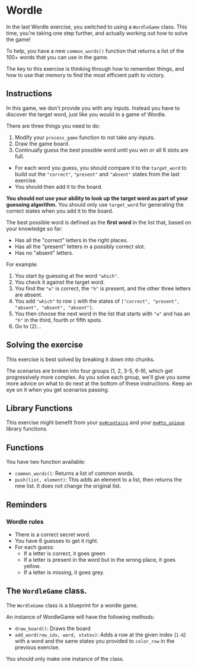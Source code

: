# Wordle

In the last Wordle exercise, you switched to using a `WordleGame` class.
This time, you're taking one step further, and actually working out how to solve the game!

To help, you have a new `common_words()` function that returns a list of the 100+ words that you can use in the game.

The key to this exercise is thinking through how to remember things, and how to use that memory to find the most efficient path to victory.

## Instructions

In this game, we don't provide you with any inputs.
Instead you have to discover the target word, just like you would in a game of Wordle.

There are three things you need to do:

1. Modify your `process_game` function to not take any inputs.
2. Draw the game board.
3. Continually guess the best possible word until you win or all 6 slots are full.

- For each word you guess, you should compare it to the `target_word` to build out the `"correct"`, `"present"` and `"absent"` states from the last exercise.
- You should then add it to the board.

**You should not use your ability to look up the target word as part of your guessing algorithm.** You should only use `target_word` for generating the correct states when you add it to the board.

The best possible word is defined as the **first word** in the list that, based on your knowledge so far:

- Has all the "correct" letters in the right places.
- Has all the "present" letters in a possibly correct slot.
- Has no "absent" letters.

For example:

1. You start by guessing at the word `"which"`.
2. You check it against the target word.
3. You find the `"w"` is correct, the `"h"` is present, and the other three letters are absent.
4. You add `"which"` to row `1` with the states of `["correct", "present", "absent", "absent", "absent"]`.
5. You then choose the next word in the list that starts with `"w"` and has an `"h"` in the third, fourth or fifth spots.
6. Go to (2)...

## Solving the exercise

This exercise is best solved by breaking it down into chunks.

The scenarios are broken into four groups (1, 2, 3-5, 6-9), which get progressively more complex. As you solve each group, we'll give you some more advice on what to do next at the bottom of these instructions. Keep an eye on it when you get scenarios passing.

## Library Functions

This exercise might benefit from your [`my#contains`](/bootcamp/custom_functions/contains) and your [`my#to_unique`](/bootcamp/custom_functions/to_unique) library functions.

## Functions

You have two function available:

- `common_words()`: Returns a list of common words.
- `push(list, element)`: This adds an element to a list, then returns the new list. It does not change the original list.

## Reminders

### Wordle rules

- There is a correct secret word.
- You have 6 guesses to get it right.
- For each guess:
  - If a letter is correct, it goes green
  - If a letter is present in the word but in the wrong place, it goes yellow.
  - If a letter is missing, it goes grey.

## The `WordleGame` class.

The `WordleGame` class is a blueprint for a wordle game.

An instance of WordleGame will have the following methods:

- `draw_board()`: Draws the board
- `add_word(row_idx, word, states)`: Adds a row at the given index (`1-6`) with a word and the same states you provided to `color_row` in the previous exercise.

You should only make one instance of the class.
